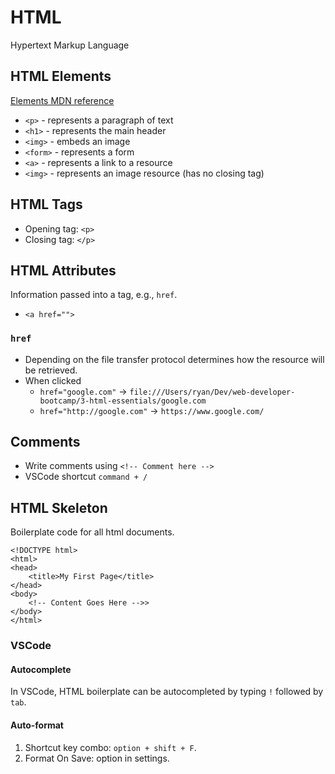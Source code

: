 # HTML
Hypertext Markup Language

## HTML Elements
[Elements MDN reference](https://developer.mozilla.org/en-US/docs/Web/HTML/Element)
* `<p>` - represents a paragraph of text
* `<h1>` - represents the main header
* `<img>` - embeds an image
* `<form>` - represents a form
* `<a>` - represents a link to a resource
* `<img>` - represents an image resource (has no closing tag)

## HTML Tags
* Opening tag: `<p>`
* Closing tag: `</p>`

## HTML Attributes
Information passed into a tag, e.g., `href`.
* `<a href="">`

### `href`
* Depending on the file transfer protocol determines how the resource will be retrieved.
* When clicked
  * `href="google.com"` -> `file:///Users/ryan/Dev/web-developer-bootcamp/3-html-essentials/google.com`
  * `href="http://google.com"` -> `https://www.google.com/`

## Comments
* Write comments using `<!-- Comment here -->`
* VSCode shortcut `command + /`

## HTML Skeleton
Boilerplate code for all html documents.
```
<!DOCTYPE html>
<html>
<head>
    <title>My First Page</title>
</head>
<body>
    <!-- Content Goes Here -->>
</body>
</html>
```

### VSCode 
#### Autocomplete
In VSCode, HTML boilerplate can be autocompleted by typing `!` followed by `tab`.

#### Auto-format
1. Shortcut key combo: `option + shift + F`.
2. Format On Save: option in settings.
